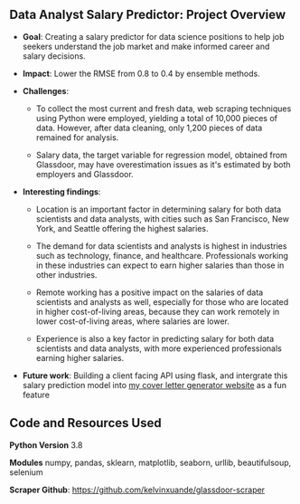 ## Data Analyst Salary Predictor: Project Overview
* **Goal**: Creating a salary predictor for data science positions to help job seekers understand the job market and make informed career and salary decisions.

* **Impact**: Lower the RMSE from 0.8 to 0.4 by ensemble methods.

* **Challenges**:
  * To collect the most current and fresh data, web scraping techniques using Python were employed, yielding a total of 10,000 pieces of data. However, after data cleaning, only 1,200 pieces of data remained for analysis.
  
  * Salary data, the target variable for regression model, obtained from Glassdoor, may have overestimation issues as it's estimated by both employers and Glassdoor.

* **Interesting findings**:

  * Location is an important factor in determining salary for both data scientists and data analysts, with cities such as San Francisco, New York, and Seattle offering the highest salaries.
  
  * The demand for data scientists and analysts is highest in industries such as technology, finance, and healthcare. Professionals working in these industries can expect to earn higher salaries than those in other industries.
  
  * Remote working has a positive impact on the salaries of data scientists and analysts as well, especially for those who are located in higher cost-of-living areas, because they can work remotely in lower cost-of-living areas, where salaries are lower.

  * Experience is also a key factor in predicting salary for both data scientists and data analysts, with more experienced professionals earning higher salaries.

* **Future work**: Building a client facing API using flask, and intergrate this salary prediction model into [my cover letter generator website](https://yunlouteng-cover-letter-hero.streamlit.app) as a fun feature

## Code and Resources Used
**Python Version** 3.8

**Modules** numpy, pandas, sklearn, matplotlib, seaborn, urllib, beautifulsoup, selenium

**Scraper Github**: https://github.com/kelvinxuande/glassdoor-scraper
